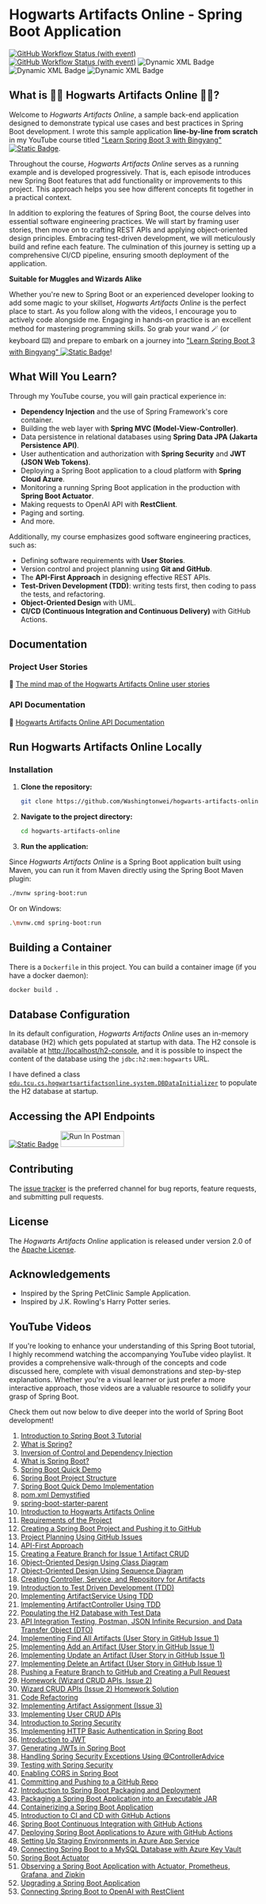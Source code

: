 # Hogwarts Artifacts Online - Spring Boot Application 

[![GitHub Workflow Status (with event)](https://img.shields.io/github/actions/workflow/status/Washingtonwei/hogwarts-artifacts-online/maven-build.yml?logo=apachemaven&label=Maven%20Build)](https://github.com/Washingtonwei/hogwarts-artifacts-online/actions/workflows/maven-build.yml) [![GitHub Workflow Status (with event)](https://img.shields.io/github/actions/workflow/status/Washingtonwei/hogwarts-artifacts-online/azure-webapps-deploy.yml?logo=microsoftazure&label=Azure%20Deployment)](https://github.com/Washingtonwei/hogwarts-artifacts-online/actions/workflows/azure-webapps-deploy.yml) ![Dynamic XML Badge](https://img.shields.io/badge/dynamic/xml?url=https%3A%2F%2Fraw.githubusercontent.com%2FWashingtonwei%2Fhogwarts-artifacts-online%2Fmain%2Fpom.xml&query=%2F*%5Blocal-name()%3D'project'%5D%2F*%5Blocal-name()%3D'properties'%5D%2F*%5Blocal-name()%3D'java.version'%5D&label=Java) ![Dynamic XML Badge](https://img.shields.io/badge/dynamic/xml?url=https%3A%2F%2Fraw.githubusercontent.com%2FWashingtonwei%2Fhogwarts-artifacts-online%2Fmain%2Fpom.xml&query=%2F*%5Blocal-name()%3D'project'%5D%2F*%5Blocal-name()%3D'parent'%5D%2F*%5Blocal-name()%3D'version'%5D&label=Spring%20Boot) ![Dynamic XML Badge](https://img.shields.io/badge/dynamic/xml?url=https%3A%2F%2Fraw.githubusercontent.com%2FWashingtonwei%2Fhogwarts-artifacts-online%2Fmain%2Fpom.xml&query=%2F*%5Blocal-name()%3D'project'%5D%2F*%5Blocal-name()%3D'properties'%5D%2F*%5Blocal-name()%3D'spring-cloud-azure.version'%5D&label=Spring%20Cloud%20Azure)

## What is 🧙‍♂️ Hogwarts Artifacts Online 🧙‍♀️?

Welcome to *Hogwarts Artifacts Online*, a sample back-end application designed to demonstrate typical use cases and best practices in Spring Boot development. I wrote this sample application **line-by-line from scratch** in my YouTube course titled ["Learn Spring Boot 3 with Bingyang" ![Static Badge](https://img.shields.io/badge/YouTube-white?logo=youtube&logoColor=red)](https://youtube.com/playlist?list=PLqq9AhcMm2oPdXXFT3fzjaKLsVymvMXaY&si=QTkudVtqVpO1jPBA).

Throughout the course, *Hogwarts Artifacts Online* serves as a running example and is developed progressively. That is, each episode introduces new Spring Boot features that add functionality or improvements to this project. This approach helps you see how different concepts fit together in a practical context.

In addition to exploring the features of Spring Boot, the course delves into essential software engineering practices. We will start by framing user stories, then move on to crafting REST APIs and applying object-oriented design principles. Embracing test-driven development, we will meticulously build and refine each feature. The culmination of this journey is setting up a comprehensive CI/CD pipeline, ensuring smooth deployment of the application.

**Suitable for Muggles and Wizards Alike**

Whether you're new to Spring Boot or an experienced developer looking to add some magic to your skillset, *Hogwarts Artifacts Online* is the perfect place to start. As you follow along with the videos, I encourage you to actively code alongside me. Engaging in hands-on practice is an excellent method for mastering programming skills. So grab your wand 🪄 (or keyboard ⌨️) and prepare to embark on a journey into ["Learn Spring Boot 3 with Bingyang" ![Static Badge](https://img.shields.io/badge/YouTube-white?logo=youtube&logoColor=red)](https://youtube.com/playlist?list=PLqq9AhcMm2oPdXXFT3fzjaKLsVymvMXaY&si=QTkudVtqVpO1jPBA)!

## What Will You Learn?

Through my YouTube course, you will gain practical experience in:

- **Dependency Injection** and the use of Spring Framework's core container.
- Building the web layer with **Spring MVC (Model-View-Controller)**.
- Data persistence in relational databases using **Spring Data JPA (Jakarta Persistence API)**.
- User authentication and authorization with **Spring Security** and **JWT (JSON Web Tokens)**.
- Deploying a Spring Boot application to a cloud platform with **Spring Cloud Azure**.
- Monitoring a running Spring Boot application in the production with **Spring Boot Actuator**.
- Making requests to OpenAI API with **RestClient**.
- Paging and sorting.
- And more.

Additionally, my course emphasizes good software engineering practices, such as:

- Defining software requirements with **User Stories**.
- Version control and project planning using **Git and GitHub**.
- The **API-First Approach** in designing effective REST APIs.
- **Test-Driven Development (TDD)**: writing tests first, then coding to pass the tests, and refactoring.
- **Object-Oriented Design** with UML.
- **CI/CD (Continuous Integration and Continuous Delivery)** with GitHub Actions.

## Documentation

### Project User Stories

🔗 [The mind map of the Hogwarts Artifacts Online user stories](https://xmind.app/m/ARmDM5)

### API Documentation

🔗 [Hogwarts Artifacts Online API Documentation](https://app.swaggerhub.com/apis/Washingtonwei/hogwarts-openapi/3.0.0)

## Run Hogwarts Artifacts Online Locally

### Installation

1. **Clone the repository:**

   ```bash
   git clone https://github.com/Washingtonwei/hogwarts-artifacts-online.git
   ```

2. **Navigate to the project directory:**

   ```bash
   cd hogwarts-artifacts-online
   ```

3. **Run the application:**

Since *Hogwarts Artifacts Online* is a Spring Boot application built using Maven, you can  run it from Maven directly using the Spring Boot Maven plugin:

   ```bash
   ./mvnw spring-boot:run
   ```

Or on Windows:

   ```bash
   .\mvnw.cmd spring-boot:run
   ```

## Building a Container

There is a `Dockerfile` in this project. You can build a container image (if you have a docker daemon):

```bash
docker build .
```

## Database Configuration

In its default configuration, *Hogwarts Artifacts Online* uses an in-memory database (H2) which
gets populated at startup with data. The H2 console is available at <http://localhost/h2-console>,
and it is possible to inspect the content of the database using the `jdbc:h2:mem:hogwarts` URL.

I have defined a class [`edu.tcu.cs.hogwartsartifactsonline.system.DBDataInitializer`](https://github.com/Washingtonwei/hogwarts-artifacts-online/blob/main/src/main/java/edu/tcu/cs/hogwartsartifactsonline/system/DBDataInitializer.java) to populate the H2 database at startup.

## Accessing the API Endpoints

[![Static Badge](https://img.shields.io/badge/Postman-white?logo=postman&logoColor=red)](https://www.postman.com/bingyang-wei/workspace/youtube-workspace/collection/7025773-2279d7bf-70f4-4825-9a74-8f46a6b6efaa?action=share&creator=7025773) [<img src="https://run.pstmn.io/button.svg" alt="Run In Postman" style="width: 128px; height: 32px;">](https://god.gw.postman.com/run-collection/7025773-2279d7bf-70f4-4825-9a74-8f46a6b6efaa?action=collection%2Ffork&source=rip_markdown&collection-url=entityId%3D7025773-2279d7bf-70f4-4825-9a74-8f46a6b6efaa%26entityType%3Dcollection%26workspaceId%3D4369fd7f-4a25-4f67-bc60-4acc92fc0c9e)

## Contributing

The [issue tracker](https://github.com/Washingtonwei/hogwarts-artifacts-online/issues) is the preferred channel for bug reports, feature requests, and submitting pull requests.

## License

The *Hogwarts Artifacts Online* application is released under version 2.0 of the [Apache License](https://www.apache.org/licenses/LICENSE-2.0).

## Acknowledgements

- Inspired by the Spring PetClinic Sample Application.
- Inspired by J.K. Rowling's Harry Potter series.

## YouTube Videos

If you're looking to enhance your understanding of this Spring Boot tutorial, I highly recommend watching the accompanying YouTube video playlist. It provides a comprehensive walk-through of the concepts and code discussed here, complete with visual demonstrations and step-by-step explanations. Whether you're a visual learner or just prefer a more interactive approach, those videos are a valuable resource to solidify your grasp of Spring Boot.

Check them out now below to dive deeper into the world of Spring Boot development!

1. [Introduction to Spring Boot 3 Tutorial](https://youtu.be/asS2kcalidY)
2. [What is Spring?](https://youtu.be/B7irjHrHAJo)
3. [Inversion of Control and Dependency Injection](https://youtu.be/FqOQZ1Jvgng)
4. [What is Spring Boot?](https://youtu.be/dpJyNIsQPnc)
5. [Spring Boot Quick Demo](https://youtu.be/JIpaStgf7dE)
6. [Spring Boot Project Structure](https://youtu.be/UlwpnsCjcIs)
7. [Spring Boot Quick Demo Implementation](https://youtu.be/7wWLM-nGzPc)
8. [pom.xml Demystified](https://youtu.be/B7awqZkwvlc)
9. [spring-boot-starter-parent](https://youtu.be/KryEleNWawA)
10. [Introduction to Hogwarts Artifacts Online](https://youtu.be/n5AwXuDeWW8)
11. [Requirements of the Project](https://youtu.be/98npP43Y56g)
12. [Creating a Spring Boot Project and Pushing it to GitHub](https://youtu.be/W7xJf5Wknho)
13. [Project Planning Using GitHub Issues](https://youtu.be/vaIwnefOKZ4)
14. [API-First Approach](https://youtu.be/R0FtVayTJLk)
15. [Creating a Feature Branch for Issue 1 Artifact CRUD](https://youtu.be/yULf9LwWabo)
16. [Object-Oriented Design Using Class Diagram](https://youtu.be/bSLXER_84i8)
17. [Object-Oriented Design Using Sequence Diagram](https://youtu.be/rShN11Hrj-4)
18. [Creating Controller, Service, and Repository for Artifacts](https://youtu.be/Dv1rDEBlkkY)
19. [Introduction to Test Driven Development (TDD)](https://youtu.be/wsny05elumw)
20. [Implementing ArtifactService Using TDD](https://youtu.be/ZjfEpuW8JSM)
21. [Implementing ArtifactController Using TDD](https://youtu.be/BM7TjjJinXA)
22. [Populating the H2 Database with Test Data](https://youtu.be/EGHQZBLAPuQ)
23. [API Integration Testing, Postman, JSON Infinite Recursion, and Data Transfer Object (DTO)](https://youtu.be/N_XlgBpdt6I)
24. [Implementing Find All Artifacts (User Story in GitHub Issue 1)](https://youtu.be/wreoEbmW83w)
25. [Implementing Add an Artifact (User Story in GitHub Issue 1)](https://youtu.be/qe0jM0E8kko)
26. [Implementing Update an Artifact (User Story in GitHub Issue 1)](https://youtu.be/uXh361rDST8)
27. [Implementing Delete an Artifact (User Story in GitHub Issue 1)](https://youtu.be/Rsd9FyQzwDc)
28. [Pushing a Feature Branch to GitHub and Creating a Pull Request](https://youtu.be/Uc9JnXfIv-4)
29. [Homework (Wizard CRUD APIs, Issue 2)](https://youtu.be/bFGhTN5CUTs)
30. [Wizard CRUD APIs (Issue 2) Homework Solution](https://youtu.be/HXmsEk9nXWs)
31. [Code Refactoring](https://youtu.be/kTNArwaaUN4)
32. [Implementing Artifact Assignment (Issue 3)](https://youtu.be/W_55A9hAddw)
33. [Implementing User CRUD APIs](https://youtu.be/-1rRqa7oORI)
34. [Introduction to Spring Security](https://youtu.be/PDAda_bQAv0)
35. [Implementing HTTP Basic Authentication in Spring Boot](https://youtu.be/GtmQ1Yw8QNc)
36. [Introduction to JWT](https://youtu.be/WrmGrmF6sc4)
37. [Generating JWTs in Spring Boot](https://youtu.be/P2L7DvxQC_I)
38. [Handling Spring Security Exceptions Using @ControllerAdvice](https://youtu.be/sCYoQIBND6w)
39. [Testing with Spring Security](https://youtu.be/o9FlC_auq64)
40. [Enabling CORS in Spring Boot](https://youtu.be/5HAzLAnJPKU)
41. [Committing and Pushing to a GitHub Repo](https://youtu.be/RbpmXJdo6KM)
42. [Introduction to Spring Boot Packaging and Deployment](https://youtu.be/8XgRTB_1xws)
43. [Packaging a Spring Boot Application into an Executable JAR](https://youtu.be/O2hbIjEteYU)
44. [Containerizing a Spring Boot Application](https://youtu.be/i6xuO_HBdX4)
45. [Introduction to CI and CD with GitHub Actions](https://youtu.be/wWci4Belkb0)
46. [Spring Boot Continuous Integration with GitHub Actions](https://youtu.be/0QyBY1tMoVk)
47. [Deploying Spring Boot Applications to Azure with GitHub Actions](https://youtu.be/ClyrdJMCE8o)
48. [Setting Up Staging Environments in Azure App Service](https://youtu.be/kkKnandU_KM)
49. [Connecting Spring Boot to a MySQL Database with Azure Key Vault](https://youtu.be/Giqn99rZGaM)
50. [Spring Boot Actuator](https://youtu.be/u51q4Oq0a5k)
51. [Observing a Spring Boot Application with Actuator, Prometheus, Grafana, and Zipkin](https://youtu.be/aqwGRRgiMPI)
52. [Upgrading a Spring Boot Application](https://youtu.be/EkxgbjFqOrY)
53. [Connecting Spring Boot to OpenAI with RestClient](https://youtu.be/WMSYLAby2YU)
